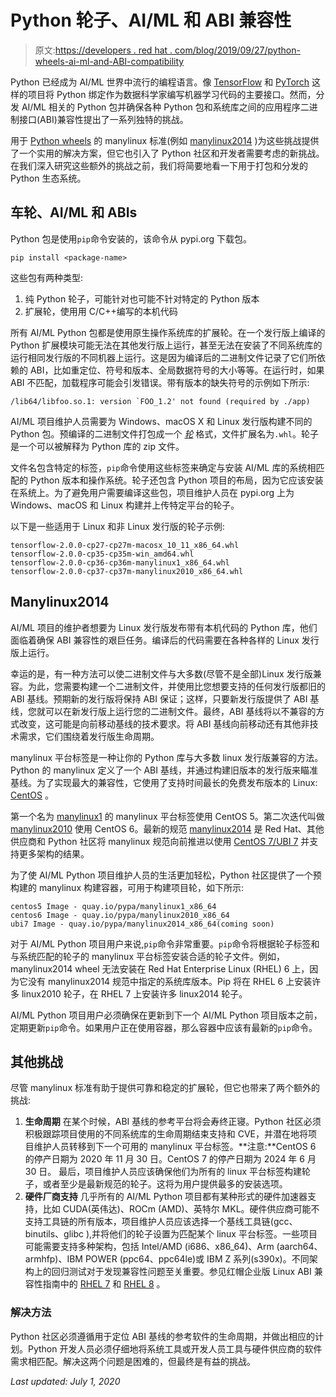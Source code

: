 # Python 轮子、AI/ML 和 ABI 兼容性

> 原文:[https://developers . red hat . com/blog/2019/09/27/python-wheels-ai-ml-and-ABI-compatibility](https://developers.redhat.com/blog/2019/09/27/python-wheels-ai-ml-and-abi-compatibility)

Python 已经成为 AI/ML 世界中流行的编程语言。像 [TensorFlow](https://www.tensorflow.org/) 和 [PyTorch](https://pytorch.org/) 这样的项目将 Python 绑定作为数据科学家编写机器学习代码的主要接口。然而，分发 AI/ML 相关的 Python 包并确保各种 Python 包和系统库之间的应用程序二进制接口(ABI)兼容性提出了一系列独特的挑战。

用于 [Python wheels](https://opensource.com/article/19/2/manylinux-python-wheels) 的 manylinux 标准(例如 [manylinux2014](https://www.python.org/dev/peps/pep-0599/) )为这些挑战提供了一个实用的解决方案，但它也引入了 Python 社区和开发者需要考虑的新挑战。在我们深入研究这些额外的挑战之前，我们将简要地看一下用于打包和分发的 Python 生态系统。

## 车轮、AI/ML 和 ABIs

Python 包是使用`pip`命令安装的，该命令从 pypi.org 下载包。

```
pip install <package-name>
```

这些包有两种类型:

1.  纯 Python 轮子，可能针对也可能不针对特定的 Python 版本
2.  扩展轮，使用用 C/C++编写的本机代码

所有 AI/ML Python 包都是使用原生操作系统库的扩展轮。在一个发行版上编译的 Python 扩展模块可能无法在其他发行版上运行，甚至无法在安装了不同系统库的运行相同发行版的不同机器上运行。这是因为编译后的二进制文件记录了它们所依赖的 ABI，比如重定位、符号和版本、全局数据符号的大小等等。在运行时，如果 ABI 不匹配，加载程序可能会引发错误。带有版本的缺失符号的示例如下所示:

```
/lib64/libfoo.so.1: version `FOO_1.2' not found (required by ./app)
```

AI/ML 项目维护人员需要为 Windows、macOS X 和 Linux 发行版构建不同的 Python 包。预编译的二进制文件打包成一个 [*轮*](https://www.python.org/dev/peps/pep-0427/) 格式，文件扩展名为`.whl`。轮子是一个可以被解释为 Python 库的 zip 文件。

文件名包含特定的标签，`pip`命令使用这些标签来确定与安装 AI/ML 库的系统相匹配的 Python 版本和操作系统。轮子还包含 Python 项目的布局，因为它应该安装在系统上。为了避免用户需要编译这些包，项目维护人员在 pypi.org 上为 Windows、macOS 和 Linux 构建并上传特定平台的轮子。

以下是一些适用于 Linux 和非 Linux 发行版的轮子示例:

```
tensorflow-2.0.0-cp27-cp27m-macosx_10_11_x86_64.whl
tensorflow-2.0.0-cp35-cp35m-win_amd64.whl
tensorflow-2.0.0-cp36-cp36m-manylinux1_x86_64.whl
tensorflow-2.0.0-cp37-cp37m-manylinux2010_x86_64.whl
```

## Manylinux2014

AI/ML 项目的维护者想要为 Linux 发行版发布带有本机代码的 Python 库，他们面临着确保 ABI 兼容性的艰巨任务。编译后的代码需要在各种各样的 Linux 发行版上运行。

幸运的是，有一种方法可以使二进制文件与大多数(尽管不是全部)Linux 发行版兼容。为此，您需要构建一个二进制文件，并使用比您想要支持的任何发行版都旧的 ABI 基线。预期新的发行版将保持 ABI 保证；这样，只要新发行版提供了 ABI 基线，您就可以在新发行版上运行您的二进制文件。最终，ABI 基线将以不兼容的方式改变，这可能是向前移动基线的技术要求。将 ABI 基线向前移动还有其他非技术需求，它们围绕着发行版生命周期。

manylinux 平台标签是一种让你的 Python 库与大多数 linux 发行版兼容的方法。Python 的 manylinux 定义了一个 ABI 基线，并通过构建旧版本的发行版来瞄准基线。为了实现最大的兼容性，它使用了支持时间最长的免费发布版本的 Linux: [CentOS](https://www.centos.org/) 。

第一个名为 [manylinux1](https://www.python.org/dev/peps/pep-0513) 的 manylinux 平台标签使用 CentOS 5。第二次迭代叫做 [manylinux2010](https://www.python.org/dev/peps/pep-0571/) 使用 CentOS 6。最新的规范 [manylinux2014](https://www.python.org/dev/peps/pep-0599/) 是 Red Hat、其他供应商和 Python 社区将 manylinux 规范向前推进以使用 [CentOS 7/UBI 7](https://www.redhat.com/en/blog/introducing-red-hat-universal-base-image) 并支持更多架构的结果。

为了使 AI/ML Python 项目维护人员的生活更加轻松，Python 社区提供了一个预构建的 manylinux 构建容器，可用于构建项目轮，如下所示:

```
centos5 Image - quay.io/pypa/manylinux1_x86_64
centos6 Image - quay.io/pypa/manylinux2010_x86_64
ubi7 Image - quay.io/pypa/manylinux2014_x86_64(coming soon)
```

对于 AI/ML Python 项目用户来说,`pip`命令非常重要。`pip`命令将根据轮子标签和与系统匹配的轮子的 manylinux 平台标签安装合适的轮子文件。例如，manylinux2014 wheel 无法安装在 Red Hat Enterprise Linux (RHEL) 6 上，因为它没有 manylinux2014 规范中指定的系统库版本。Pip 将在 RHEL 6 上安装许多 linux2010 轮子，在 RHEL 7 上安装许多 linux2014 轮子。

AI/ML Python 项目用户必须确保在更新到下一个 AI/ML Python 项目版本之前，定期更新`pip`命令。如果用户正在使用容器，那么容器中应该有最新的`pip`命令。

## 其他挑战

尽管 manylinux 标准有助于提供可靠和稳定的扩展轮，但它也带来了两个额外的挑战:

1.  **生命周期**
    在某个时候，ABI 基线的参考平台将会寿终正寝。Python 社区必须积极跟踪项目使用的不同系统库的生命周期结束支持和 CVE，并潜在地将项目维护人员转移到下一个可用的 manylinux 平台标签。**注意:**CentOS 6 的停产日期为 2020 年 11 月 30 日。CentOS 7 的停产日期为 2024 年 6 月 30 日。
    最后，项目维护人员应该确保他们为所有的 linux 平台标签构建轮子，或者至少是最新规范的轮子。这将为用户提供最多的安装选项。
2.  **硬件厂商支持**
    几乎所有的 AI/ML Python 项目都有某种形式的硬件加速器支持，比如 CUDA(英伟达)、ROCm (AMD)、英特尔 MKL。硬件供应商可能不支持工具链的所有版本，项目维护人员应该选择一个基线工具链(gcc、binutils、glibc ),并将他们的轮子设置为匹配某个 linux 平台标签。一些项目可能需要支持多种架构，包括 Intel/AMD (i686、x86_64)、Arm (aarch64、armhfp)、IBM POWER (ppc64、ppc64le)或 IBM Z 系列(s390x)。不同架构上的回归测试对于发现兼容性问题至关重要。参见红帽企业版 Linux ABI 兼容性指南中的 [RHEL 7](https://access.redhat.com/articles/rhel-abi-compatibility) 和 [RHEL 8](https://access.redhat.com/articles/rhel8-abi-compatibility) 。

### 解决方法

Python 社区必须遵循用于定位 ABI 基线的参考软件的生命周期，并做出相应的计划。Python 开发人员必须仔细地将系统工具或开发人员工具与硬件供应商的软件需求相匹配。解决这两个问题是困难的，但最终是有益的挑战。

*Last updated: July 1, 2020*